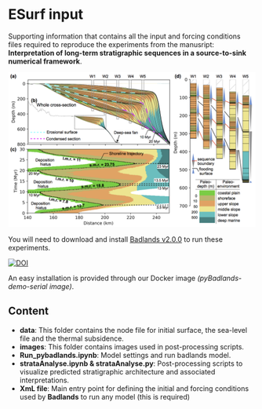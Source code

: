 # ESurf input


Supporting information that contains all the input and forcing conditions files required to reproduce the experiments from the manusript: **Interpretation of long-term stratigraphic sequences in a source-to-sink numerical framework**.

<div align="center">
    <img width=800 src="https://github.com/XuesongDing/ESurf-models/blob/master/images/StratArchitecture.png" alt="Predicted stratal architecture from pyBadlands" title="Predicted stratal architecture from pyBadlands"</img>
</div>

You will need to download and install <a href='https://github.com/badlands-model/pyBadlands/releases' target="_blank">Badlands v2.0.0<a/> to run these experiments.

[![DOI](https://zenodo.org/badge/51286954.svg)](https://zenodo.org/badge/latestdoi/51286954)

An easy installation is provided through our Docker image _(pyBadlands-demo-serial image)_.

## Content

+ **data**: This folder contains the node file for initial surface, the sea-level file and the thermal subsidence. 
+ **images**: This folder contains images used in post-processing scripts.
+ **Run_pybadlands.ipynb**: Model settings and run badlands model.
+ **strataAnalyse.ipynb & strataAnalyse.py**: Post-processing scripts to visualize predicted stratigraphic architecture and associated interpretations. 
+ **XmL file**: Main entry point for defining the initial and forcing conditions used by **Badlands** to run any model (this is required)
